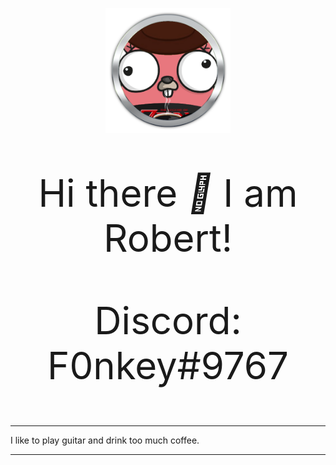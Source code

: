 <p align="center">
  <img align="center" title="What a handsome young man" alt="profile picture in a metal border" src="https://github.com/f0nkey/f0nkey/blob/main/gopher-circled.png?raw=true" width="200" height="200" />
</p>
<p align="center" style="font-size:60px">Hi there <i title="Hey there buddy!">👋</i> I am Robert!

<p align="center" style="font-size:60px">Discord: F0nkey#9767</p>


<hr>

I like to play guitar and drink too much coffee.

<hr>
 
